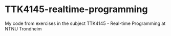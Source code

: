 # TTK4145-realtime-programming
My code from exercises in the subject TTK4145 - Real-time Programming at NTNU Trondheim
